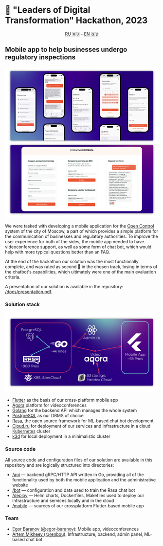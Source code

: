 # 🥈 "Leaders of Digital Transformation" Hackathon, 2023

<p align="center"><a href="/README.ru.md">RU 🇷🇺</a> - <a href="/README.md">EN 🇬🇧</a></p>

## Mobile app to help businesses undergo regulatory inspections

![Preview](/docs/preview.png)

We were tasked with developing a mobile application for the [Open Control](https://knd.mos.ru/) system of the city of Moscow, a part of which provides a simple platform for the communication of businesses and regulatory authorities. To improve the user experience for both of the sides, the mobile app needed to have videoconference support, as well as some form of chat bot, which would help with more typical questions better than an FAQ.

At the end of the hackathon our solution was the most functionally complete, and was rated as second 🥈 in the chosen track, losing in terms of the chatbot's capabilities, which ultimately were one of the main evaluation criteria.

A presentation of our solution is available in the repository: [/docs/presentation.pdf](/docs/presentation.pdf).

### Solution stack

![Architecture](/docs/architecture-en.png)

- [Flutter](https://flutter.dev/) as the basis of our cross-platform mobile app
- [Agora](https://www.agora.io/en/) platform for videoconferences
- [Golang](https://go.dev/) for the backend API which manages the whole system
- [PostgreSQL](https://www.postgresql.org/) as our DBMS of choice
- [Rasa](https://rasa.com/), the open source framework for ML-based chat bot development
- [Cloud.ru](https://cloud.ru/ru) for deployment of our services and infrastructure in a cloud [Kubernetes](https://kubernetes.io/) cluster
- [k3d](https://k3d.io/) for local deployment in a minimalistic cluster

### Source code

All source code and configuration files of our solution are available in this repository and are logically structured into directories:

- [/api](/api) — backend gRPC/HTTP API written in Go, providing all of the functionality used by both the mobile application and the administrative website
- [/bot](/bot) — configuration and data used to train the Rasa chat bot
- [/deploy](/deploy) — Helm charts, Dockerfiles, Makefiles used to deploy our infrastructure and services locally and in the cloud
- [/mobile](/mobile) — sources of our crossplatform Flutter-based mobile app

### Team

- [Egor Baranov (@egor-baranov)](https://github.com/egor-baranov): Mobile app, videoconferences
- [Artem Mikheev (@renbou)](https://github.com/renbou): Infrastructure, backend, admin panel, ML-based chat bot
